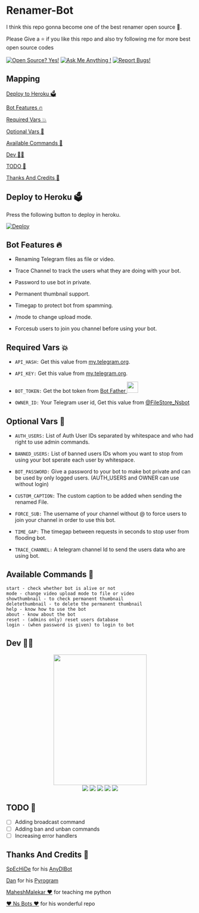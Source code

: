 # Renamer-Bot
I think this repo gonna become one of the best renamer open source 🥰.

Please Give a ⭐ if you like this repo and also try following me for more best open source codes<br><br>
[![Open Source? Yes!](https://badgen.net/badge/Open%20Source%20%3F/Yes/blue?icon=github)](https://github.com/satyushree/Main-Rename)
[![Ask Me Anything !](https://img.shields.io/badge/🤔%20Ask%20me-anything-1abc9c.svg)](https://telegram.dog/Shreevish)
[![Report Bugs!](https://badgen.net/badge/🐞%20Report%20/Bugs/red)](https://telegram.dog/shreevish)

## Mapping
[Deploy to Heroku 🗳](https://github.com/satyushree/Main-Rename#deploy-to-heroku-)

[Bot Features 🔥](https://github.com/satyushree/Main-Rename#bot-features-)

[Required Vars 💥](https://github.com/satyushree/Main-Rename#required-vars-)

[Optional Vars 💬](https://github.com/satyushree/Main-Rename#optional-vars-)

[Available Commands 🤖](https://github.com/satyushree/Main-Rename#available-commands-)

[Dev 🧑‍💻](https://github.com/satyushree/Main-Rename#dev-)

[TODO 🤧](https://github.com/satyushree/Main-RenameT#todo-)

[Thanks And Credits 🎉](https://github.com/Ns-Bots/TG-RENAMER-BOT#thanks-and-credits-)

## Deploy to Heroku 🗳
Press the following button to deploy in heroku.

[![Deploy](https://www.herokucdn.com/deploy/button.svg)](https://heroku.com/deploy?template=https://github.com/satyushree/Main-Rename)

## Bot Features 🔥
- Renaming Telegram files as file or video.

- Trace Channel to track the users what they are doing with your bot.

- Password to use bot in private.

- Permanent thumbnail support.

- Timegap to protect bot from spamming.

- /mode to change upload mode.

- Forcesub users to join you channel before using your bot.


## Required Vars 💥
- `API_HASH:` Get this value from [my.telegram.org](https://my.telegram.org).

- `API_KEY:` Get this value from [my.telegram.org](https://my.telegram.org).

- `BOT_TOKEN:` Get the bot token from [Bot Father <img src="https://telegra.ph/file/8d80c13110506bf1cb58e.jpg" width="30" height="30">](https://telegram.dog/BotFather)

- `OWNER_ID:` Your Telegram user id, Get this value from [@FileStore_Nsbot](https://telegram.dog/FileStore_Nsbot)


## Optional Vars 💬
- `AUTH_USERS:` List of Auth User IDs separated by whitespace and who had right to use admin commands.

- `BANNED_USERS:` List of banned users IDs whom you want to stop from using your bot sperate each user by whitespace.

- `BOT_PASSWORD:` Give a password to your bot to make bot private and can be used by only logged users. (AUTH_USERS and OWNER can use without login)

- `CUSTOM_CAPTION:` The custom caption to be added when sending the renamed File.

- `FORCE_SUB:` The username of your channel without @ to force users to join your channel in order to use this bot.

- `TIME_GAP:` The timegap between requests in seconds to stop user from flooding bot.

- `TRACE_CHANNEL:` A telegram channel Id to send the users data who are using bot.

## Available Commands 🤖
```
start - check whether bot is alive or not
mode - change video upload mode to file or video
showthumbnail - to check permanent thumbnail
deletethumbnail - to delete the permanent thumbnail
help - know how to use the bot
about - know about the bot
reset - (admins only) reset users database
login - (when password is given) to login to bot
```

## Dev 🧑‍💻
<p align="middle">
<img src="https://telegra.ph/file/c35579b3aef1248e2a130.jpg" width="250" height="350"><br>
<a href="https://telegram.dog/shreevish"><img src="https://badgen.net/badge/Name/satyushree"></a>
<img src="https://badgen.net/badge/Skills/python/purple?icon=terminal&labelColor=red"></a>
<a href="https://github.com/satyushree"><img src="https://img.shields.io/badge/Telegram-Bot-blue.svg?logo=telegram"></a>
<a href="https://github.com/satyushree"><img src="https://badgen.net/badge/Follow%20on%20/GitHub/80FF00?icon=github&labelColor=black"></a>
<a href="https://www.youtube.com/channel/UCs2o6EQS27ul73t9vwtZKdQ"><img src="https://img.shields.io/badge/YouTube-Channel-FF3333.svg?logo=youtube&logoColor=FF3333"></a>
<p align="left">
</p>

## TODO 🤧
- [ ] Adding broadcast command 
- [ ] Adding ban and unban commands
- [ ] Increasing error handlers

## Thanks And Credits 🎉
[SpEcHiDe](https://github.com/SpEcHiDe) for his [AnyDlBot](https://github.com/SpEcHiDe/AnyDLBot)

[Dan](https://telegram.dog/haskell) for his [Pyrogram](https://github.com/pyrogram/pyrogram)

[MaheshMalekar ❤](https://telegram.dog/MaheshMalekar) for teaching me python

[❤ Ns Bots ❤](https://github.com/Ns-Bots) for his wonderful repo

